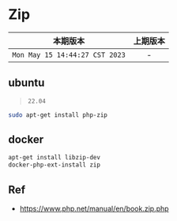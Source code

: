 # Zip

|本期版本| 上期版本
|:---:|:---:
`Mon May 15 14:44:27 CST 2023` | -

## ubuntu

> `22.04`

```bash
sudo apt-get install php-zip
```

## docker

```bash
apt-get install libzip-dev
docker-php-ext-install zip
```


## Ref

* <https://www.php.net/manual/en/book.zip.php>